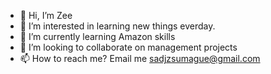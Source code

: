 - 👋 Hi, I’m Zee
- 👀 I’m interested in learning new things everday.
- 🌱 I’m currently learning Amazon skills
- 💞️ I’m looking to collaborate on management projects
- 📫 How to reach me? Email me sadjzsumague@gmail.com 

<!---
sadjz01/sadjz01 is a ✨ special ✨ repository because its `README.md` (this file) appears on your GitHub profile.
You can click the Preview link to take a look at your changes.
--->
